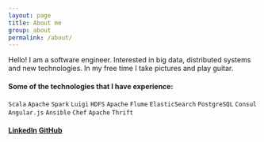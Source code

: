 ```yaml
---
layout: page
title: About me
group: about
permalink: /about/
---
```


Hello! I am a software engineer. Interested in big data, distributed systems and new technologies.
In my free time I take pictures and play guitar.


#### Some of the technologies that I have experience:

`Scala`  `Apache`  `Spark`  `Luigi`  `HDFS`  `Apache`  `Flume`  `ElasticSearch`  `PostgreSQL`  `Consul`  `Angular.js`  `Ansible`  `Chef`  `Apache`  `Thrift`

#### [LinkedIn](https://ru.linkedin.com/in/igor-korshunov-a2b879104) [GitHub](https://github.com/vazyzy)

